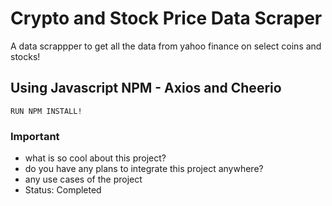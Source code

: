 # Crypto and Stock Price Data Scraper 

A data scrappper to get all the data from yahoo finance on select coins and stocks! 

## Using Javascript NPM - Axios and Cheerio

`RUN NPM INSTALL!`

### Important
- what is so cool about this project? 
- do you have any plans to integrate this project anywhere? 
- any use cases of the project 
- Status: Completed
